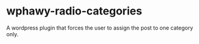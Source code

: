 wphawy-radio-categories
=======================

A wordpress plugin that forces the user to assign the post to one category only.

